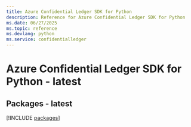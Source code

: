 ```yaml
---
title: Azure Confidential Ledger SDK for Python
description: Reference for Azure Confidential Ledger SDK for Python
ms.date: 06/27/2025
ms.topic: reference
ms.devlang: python
ms.service: confidentialledger
---
```

# Azure Confidential Ledger SDK for Python - latest
## Packages - latest
[!INCLUDE [packages](confidential-ledger-index.md)]